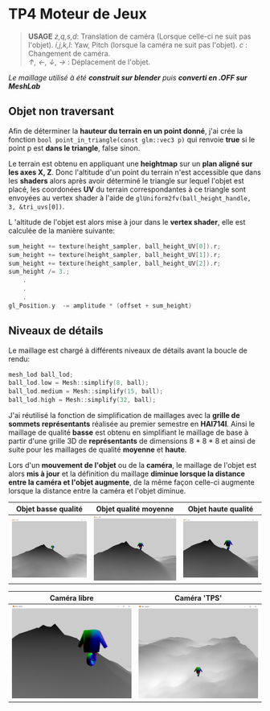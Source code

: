 # TP4 Moteur de Jeux

> **USAGE** 
> *z,q,s,d*: Translation de caméra (Lorsque celle-ci ne suit pas l'objet).
> *i,j,k,l*: Yaw, Pitch (lorsque la caméra ne suit pas l'objet).
> *c* : Changement de caméra.	
> *&#8593;, &#8592;, &#8595;, &#8594;* : Déplacement de l'objet.

*Le maillage utilisé à été **construit sur blender** puis **converti en .OFF sur MeshLab***

## Objet non traversant

Afin de déterminer la **hauteur du terrain en un point donné**, j'ai crée la fonction
 ``bool point_in_triangle(const glm::vec3 p)`` qui renvoie **true** si le point p est **dans le triangle**, false sinon.

Le terrain est obtenu en appliquant une **heightmap** sur un **plan aligné sur les axes X, Z**. Donc l'altitude d'un point du terrain n'est accessible que dans les **shaders** alors après avoir déterminé le triangle sur lequel l'objet est placé, les coordonées **UV** du terrain correspondantes à ce triangle sont envoyées au vertex shader à l'aide de ``glUniform2fv(ball_height_handle, 3, &tri_uvs[0])``.

L 'altitude de l'objet est alors mise à jour dans le **vertex shader**, elle est calculée de la manière suivante:
```c++
sum_height += texture(height_sampler, ball_height_UV[0]).r;
sum_height += texture(height_sampler, ball_height_UV[1]).r;
sum_height += texture(height_sampler, ball_height_UV[2]).r;
sum_height /= 3.;
	.
    .
    .
gl_Position.y  -= amplitude * (offset + sum_height)
```



## Niveaux de détails

Le maillage est chargé à différents niveaux de détails avant la boucle de rendu:
```c++
mesh_lod ball_lod;
ball_lod.low = Mesh::simplify(8, ball);
ball_lod.medium = Mesh::simplify(15, ball);
ball_lod.high = Mesh::simplify(32, ball);
```

J'ai réutilisé la fonction de simplification de maillages avec la **grille de sommets représentants** réalisée au premier semestre en **HAI714I**. Ainsi le maillage de qualité **basse** est obtenu en simplifiant le maillage de base à partir d'une grille 3D de **représentants** de dimensions 8 * 8 * 8 et ainsi de suite pour les maillages de qualité **moyenne** et **haute**.

Lors d'un **mouvement de l'objet** ou de la **caméra**, le maillage de l'objet est alors **mis à jour** et la définition du maillage **diminue lorsque la distance entre la caméra et l'objet augmente**, de la même façon celle-ci augmente lorsque la distance entre la caméra et l'objet diminue.

|        **Objet basse qualité**         |         Objet qualité moyenne          |         Objet haute qualité          |
| :------------------------------------: | :------------------------------------: | :----------------------------------: |
| ![](./screens/screen_moteur_TP4_3.png) | ![](./screens/screen_moteur_TP4_2.png) | ![](./screens/screen_moteur_TP4.png) |

|               Caméra libre                |               Caméra 'TPS'               |
| :---------------------------------------: | :--------------------------------------: |
| ![](./screens/screen_moteur_TP4_FREE.png) | ![](./screens/screen_moteur_TP4_TPS.png) |

